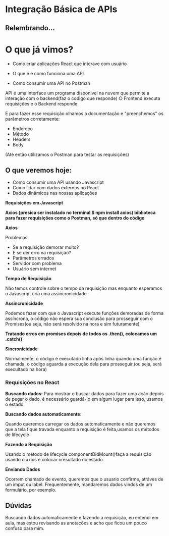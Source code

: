 # Integração Básica de APIs

## Relembrando...

# O que já vimos?
- Como criar aplicações React que interave com usuário

- O que é e como funciona uma API

- Como consumir uma API no Postman

API é uma interface um programa disponivel na nuvem
que permite a interação com o backend(faz o codigo que responde) ○ Frontend executa requisições e o Backend responde.

E para fazer esse requisição olhamos a documentação e
"preenchemos" os parâmetros corretamente:

- Endereço
- Método
- Headers
- Body

(Até então utilizamos o Postman para testar as requisições)

## O que veremos hoje:
- Como consumir uma API usando Javascript
- Como lidar com dados externos no React
- Dados dinâmicos nas nossas aplicações

**Requisições em Javascript**

**Axios (presica ser instalado no terminal $ npm install axios) biblioteca para fazer requisições como o Postman, só que dentro do código**

**Axios** 

Problemas: 
- Se a requisição demorar muito?
- E se der erro na requisição?
- Parâmetros errados
- Servidor com problema
- Usuário sem internet

**Tempo de Requisição**

Não temos controle sobre o tempo da requisição
mas enquanto esperamos o Javascript cria uma assincronicidade

**Assincronicidade**

Podemos fazer com que o Javascript execute funções
demoradas de forma assíncrona, o código não espera sua conclusão para prosseguir com o Promises(ou seja, não será resolvido na hora e sim futuramente)

**Tratando erros em promises
depois de todos os .then(), colocamos um .catch()**

**Sincronicidade**

Normalmente, o código é executado linha após linha quando uma função é chamada, o código aguarda a execução dela para prosseguir.(ou seja, será execultado na hora)

### Requisições no React
**Buscando dados:**
Para mostrar e buscar  dados para fazer uma ação
depois de pegar o dado, é necessário guardá-lo em
algum lugar para isso, usamos o estado.

**Buscando dados automaticamente:**

Quando queremos carregar os dados automaticamente e não queremos que a tela fique travada enquanto a requisição é feita,usamos os métodos de lifecycle

**Fazendo a Requisição**

Usando o método de lifecycle componentDidMount()faça a requisição usando o axios e colocar oresultado no estado

**Enviando Dados**

Ocorrem chamado de evento, queremos que o usuario confirme, atráves de um imput ou label. Frequentemente, mandaremos dados vindos de um
formulário, por exemplo.

## Dúvidas

Buscando dados automaticamente e fazendo a requisição, eu entendi em aula, mas estou revisando as anotações e acho que ficou um pouco confuso para mim.
